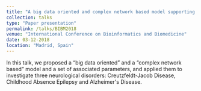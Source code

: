 ```yaml
---
title: "A big data oriented and complex network based model supporting the uniform investigation of heterogeneous personalized medicine data"
collection: talks
type: "Paper presentation"
permalink: /talks/BIBM2018
venue: "International Conference on Bioinformatics and Biomedicine"
date: 03-12-2018
location: "Madrid, Spain"
---
```

In this talk, we proposed a “big data oriented” and a “complex network based” model and a set of associated parameters, and applied them to investigate three neurological disorders: Creutzfeldt-Jacob Disease, Childhood Absence Epilepsy and Alzheimer's Disease.